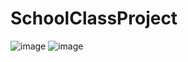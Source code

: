 # SchoolClassProject
![image](https://github.com/b0totkop/SchoolClassProject/assets/74898463/21192758-669d-4623-937b-eda4e6cdc03c)
![image](https://github.com/b0totkop/SchoolClassProject/assets/74898463/1670ccd6-5a4e-40bd-902d-f3d07b71f0fa)
